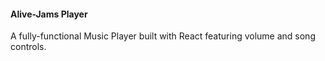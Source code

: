 #### Alive-Jams Player

A fully-functional Music Player built with React featuring volume and song controls.
